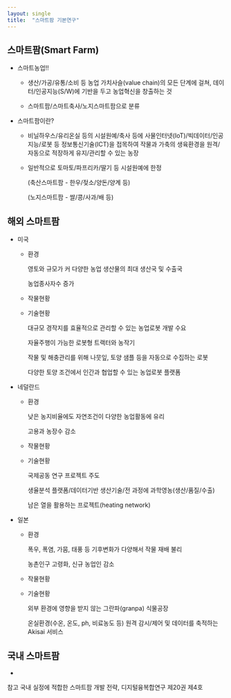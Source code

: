```yaml
---
layout: single
title:  "스마트팜 기본연구"
---
```


## 스마트팜(Smart Farm)

- 스마트농업!!
  
  - 생산/가공/유통/소비 등 농업 가치사슬(value chain)의 모든 단계에 걸쳐, 데이터/인공지능(S/W)에 기반을 두고 농업혁신을 창출하는 것
  
  - 스마트팜/스마트축사/노지스마트팜으로 분류



- 스마트팜이란?
  
  - 비닐하우스/유리온실 등의 시설원예/축사 등에 사물인터넷(IoT)/빅데이터/인공지능/로봇 등 정보통신기술(ICT)을 접목하여 작물과 가축의 생육환경을 원격/자동으로 적장하게 유지/관리할 수 있는 농장
  
  - 일반적으로 토마토/파프리카/딸기 등 시설원예에 한정
    
    (축산스마트팜 - 한우/젖소/양돈/양계 등)
    
    (노지스마트팜 - 쌀/콩/사과/배 등)



## 해외 스마트팜

- 미국
  
  - 환경
    
    영토와 규모가 커 다양한 농업 생산물의 최대 생산국 및 수출국
    
    농업종사자수 증가
  
  - 작물현황
  
  - 기술현황
    
    대규모 경작지를 효율적으로 관리할 수 있는 농업로봇 개발 수요
    
    자율주행이 가능한 로봇형 트랙터와 농작기
    
    작물 및 해충관리를 위해 나뭇잎, 토양 샘플 등을 자동으로 수집하는 로봇
    
    다양한 토양 조건에서 인간과 협업할 수 있는 농업로봇 플랫폼



- 네덜란드
  
  - 환경
    
    낮은 농지비율에도 자연조건이 다양한 농업활동에 유리
    
    고용과 농장수 감소
  
  - 작물현황
  
  - 기술현황
    
    국제공동 연구 프로젝트 주도
    
    생율분석 플랫폼/데이터기반 생산기술/전 과정에 과학영농(생산/품질/수출)
    
    남은 열을 활용하는 프로젝트(heating network)



- 일본
  
  - 환경
    
    폭우, 폭염, 가뭄, 태풍 등 기후변화가 다양해서 작물 재배 불리
    
    농촌인구 고령화, 신규 농업인 감소
  
  - 작물현황
  
  - 기술현황
    
    외부 환경에 영향을 받지 않는 그란파(granpa) 식물공장
    
    온실환경(수온, 온도, ph, 비료농도 등) 원격 감시/제어 및 데이터를 축적하는 Akisai 서비스



## 국내 스마트팜



+ 

참고  국내 실정에 적합한 스마트팜 개발 전략, 디지털융복합연구 제20권 제4호
